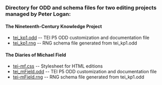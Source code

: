 ### Directory for ODD and schema files for two editing projects managed by Peter Logan:

#### The Nineteenth-Century Knowledge Project

* [tei_kp1.odd](https://TU-plogan.github.io/code/odd/tei_kp1.odd) -- TEI P5 ODD customization and documentation file
* [tei_kp1.rng](https://TU-plogan.github.io/code/odd/tei_kp1.rng) -- RNG schema file generated from tei_kp1.odd

#### The Diaries of Michael Field

* [tei-mf.css](https://TU-plogan.github.io/code/odd/mf-tei.css) -- Stylesheet for HTML editions
* [tei_mField.odd](https://TU-plogan.github.io/code/odd/tei_mField.odd) -- TEI P5 ODD customization and documentation file
* [tei-mField.rng](https://TU-plogan.github.io/code/odd/tei_mField.rng) -- RNG schema file generated from tei_kp1.odd
